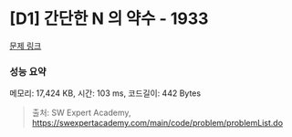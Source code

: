# [D1] 간단한 N 의 약수 - 1933 

[문제 링크](https://swexpertacademy.com/main/code/problem/problemDetail.do?contestProbId=AV5PhcWaAKIDFAUq) 

### 성능 요약

메모리: 17,424 KB, 시간: 103 ms, 코드길이: 442 Bytes



> 출처: SW Expert Academy, https://swexpertacademy.com/main/code/problem/problemList.do